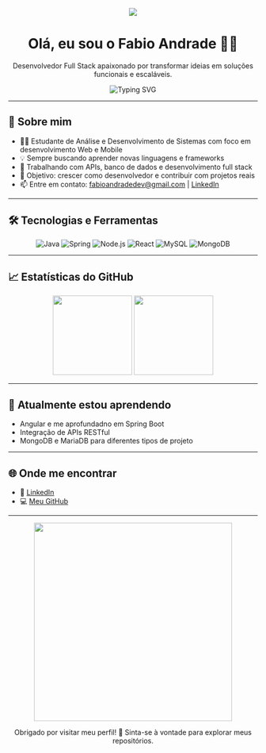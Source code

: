 
<p align="center">
  <img src="https://github.com/FabioAndradeDev/FabioAndradeDev/blob/main/banner.png"  />
</p>

<h1 align="center">Olá, eu sou o Fabio Andrade 👨‍💻</h1>

<p align="center">
  Desenvolvedor Full Stack apaixonado por transformar ideias em soluções funcionais e escaláveis.
</p>

<p align="center">
  <img src="https://readme-typing-svg.herokuapp.com?font=Fira+Code&weight=500&pause=1000&center=true&vCenter=true&width=435&lines=Desenvolvedor+Full+Stack;Apaixonado+por+Tecnologia;Estudando+novas+tecnologias+todos+os+dias" alt="Typing SVG" />
</p>

---

## 🚀 Sobre mim

- 👨‍🎓 Estudante de Análise e Desenvolvimento de Sistemas com foco em desenvolvimento Web e Mobile
- 💡 Sempre buscando aprender novas linguagens e frameworks
- 🔧 Trabalhando com APIs, banco de dados e desenvolvimento full stack
- 🎯 Objetivo: crescer como desenvolvedor e contribuir com projetos reais
- 📫 Entre em contato: fabioandradedev@gmail.com | [LinkedIn](https://www.linkedin.com/in/fabio-andrade-128114355/)

---

## 🛠️ Tecnologias e Ferramentas

<div align="center">
  
![Java](https://img.shields.io/badge/Java-ED8B00?style=for-the-badge&logo=java&logoColor=white)
![Spring](https://img.shields.io/badge/Spring-6DB33F?style=for-the-badge&logo=spring&logoColor=white)
![Node.js](https://img.shields.io/badge/Node.js-339933?style=for-the-badge&logo=nodedotjs&logoColor=white)
![React](https://img.shields.io/badge/React-20232A?style=for-the-badge&logo=react&logoColor=61DAFB)
![MySQL](https://img.shields.io/badge/MySQL-00758F?style=for-the-badge&logo=mysql&logoColor=white)
![MongoDB](https://img.shields.io/badge/MongoDB-4EA94B?style=for-the-badge&logo=mongodb&logoColor=white)

</div>

---

## 📈 Estatísticas do GitHub

<p align="center">
  <img src="https://github-readme-stats.vercel.app/api?username=FabioAndradeDev&show_icons=true&theme=radical" height="160" />
  <img src="https://github-readme-stats.vercel.app/api/top-langs/?username=FabioAndradeDev&layout=compact&theme=radical" height="160"/>
</p>

---

## 🧠 Atualmente estou aprendendo

- Angular e me aprofundadno em Spring Boot
- Integração de APIs RESTful
- MongoDB e MariaDB para diferentes tipos de projeto

---

## 🌐 Onde me encontrar

- 💼 [LinkedIn](https://www.linkedin.com/in/fabio-andrade-128114355/)
- 💻 [Meu GitHub](https://github.com/FabioAndradeDev)

---

<p align="center">
  <img src="https://media.giphy.com/media/qgQUggAC3Pfv687qPC/giphy.gif" width="400" />
</p>

<p align="center">
  Obrigado por visitar meu perfil! 🚀 Sinta-se à vontade para explorar meus repositórios.
</p>
